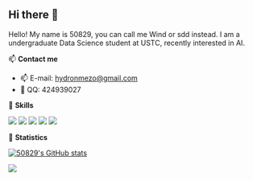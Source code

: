 ## Hi there 👋
Hello! My name is 50829, you can call me Wind or sdd instead. I am a undergraduate Data Science student at USTC, recently interested in AI.
<!--
**50829/50829** is a ✨ _special_ ✨ repository because its `README.md` (this file) appears on your GitHub profile.

Here are some ideas to get you started:

- 🔭 I’m currently working on ...
- 🌱 I’m currently learning ...
- 👯 I’m looking to collaborate on ...
- 🤔 I’m looking for help with ...
- 💬 Ask me about ...
- 📫 How to reach me: ...
- 😄 Pronouns: ...
- ⚡ Fun fact: ...
-->

📫 **Contact me**

- 📫 E-mail: hydronmezo@gmail.com
- 🍨 QQ: 424939027

🍓 **Skills**

![](https://img.shields.io/badge/-Python-3e74a2?style=flat-square&logo=Python&logoColor=fff)
![](https://img.shields.io/badge/-Node.js-339933?style=flat-square&logo=Node.js&logoColor=fff)
![](https://img.shields.io/badge/-React-61DAFB?style=flat-square&logo=React&logoColor=fff)
![](https://img.shields.io/badge/-Docker-2496ED?style=flat-square&logo=Docker&logoColor=fff)
![](https://img.shields.io/badge/-Linux-000000?style=flat-square&logo=Linux&logoColor=fff)


🎄 **Statistics**

[![50829's GitHub stats](https://github-readme-stats.vercel.app/api?username=50829&show_icons=true)](https://github.com/anuraghazra/github-readme-stats)  


<img src="https://github-readme-stats.vercel.app/api/top-langs/?username=50829&layout=compact" />
